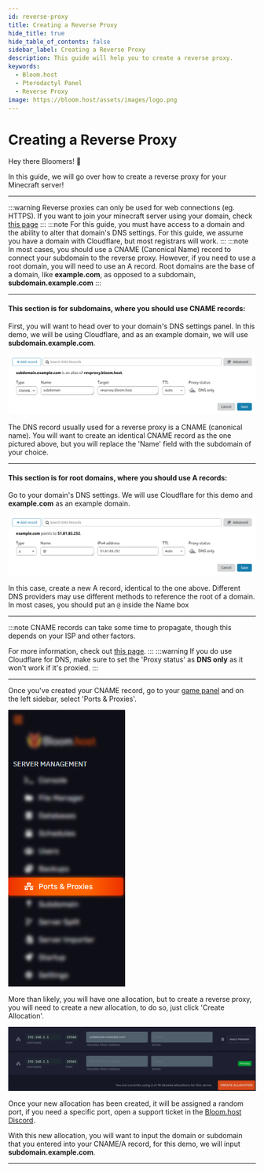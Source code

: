 ```yaml
---
id: reverse-proxy
title: Creating a Reverse Proxy
hide_title: true
hide_table_of_contents: false
sidebar_label: Creating a Reverse Proxy
description: This guide will help you to create a reverse proxy.
keywords:
  - Bloom.host
  - Pterodactyl Panel
  - Reverse Proxy
image: https://bloom.host/assets/images/logo.png
---
```

# Creating a Reverse Proxy

Hey there Bloomers! 👋

In this guide, we will go over how to create a reverse proxy for your Minecraft server!

---
:::warning
Reverse proxies can only be used for web connections (eg. HTTPS). If you want to join your minecraft server using your domain, check [this page](pointing-a-domain.md)
:::
:::note
For this guide, you must have access to a domain and the ability to alter that domain's DNS settings. For this guide, we assume you have a domain with Cloudflare, but most registrars will work.
:::
:::note
In most cases, you should use a CNAME (Canonical Name) record to connect your subdomain to the reverse proxy. However, if you need to use a root domain, you will need to use an A record. Root domains are the base of a domain, like **example.com**, as opposed to a subdomain, **subdomain.example.com**
:::

---

#### This section is for subdomains, where you should use CNAME records:

First, you will want to head over to your domain's DNS settings panel. In this demo, we will be using Cloudflare, and as an example domain, we will use **subdomain.example.com**.

![CNAME record setup](/static/img/reverse-proxy/cname-record.png)

The DNS record usually used for a reverse proxy is a CNAME (canonical name). You will want to create an identical CNAME record as the one pictured above, but you will replace the 'Name' field with the subdomain of your choice.

---

#### This section is for root domains, where you should use A records:

Go to your domain's DNS settings. We will use Cloudflare for this demo and **example.com** as an example domain.

![A record setup](/static/img/reverse-proxy/a-record.png)

In this case, create a new A record, identical to the one above. Different DNS providers may use different methods to reference the root of a domain. In most cases, you should put an `@` inside the Name box

---
:::note
CNAME records can take some time to propagate, though this depends on your ISP and other factors.

For more information, check out [this page](https://dnschecker.org/#CNAME).
:::
:::warning
If you do use Cloudflare for DNS, make sure to set the 'Proxy status' as **DNS only** as it won't work if it's proxied.
:::

---


Once you've created your CNAME record, go to your [game panel](https://mc.bloom.host/) and on the left sidebar, select 'Ports & Proxies'.


![Bloom.host Ports & Allocations](/static/img/reverse-proxy/reverse-proxy2.png)

More than likely, you will have one allocation, but to create a reverse proxy, you will need to create a new allocation, to do so, just click 'Create Allocation'.

![Bloom.host Ports & Allocations](/static/img/reverse-proxy/proxy-ports-page.png)

Once your new allocation has been created, it will be assigned a random port, if you need a specific port, open a support ticket in the [Bloom.host Discord](https://discord.com/invite/bloom).

With this new allocation, you will want to input the domain or subdomain that you entered into your CNAME/A record, for this demo, we will input **subdomain.example.com**.

---
